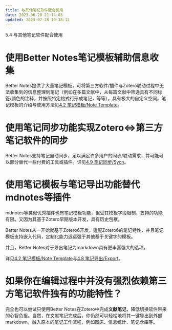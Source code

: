 ```yaml
---
title: 与其他笔记软件配合使用
date: 2023-06-28 21:14:03
updated: 2023-07-28 10:38:12
---
```

5.4 与其他笔记软件配合使用

# 使用Better Notes笔记模板辅助信息收集

Better Notes提供了大量笔记模板，可将第三方软件/插件与Zotero联动过程中无法收集到的信息整理到笔记（例如在多篇文献中，从每篇文献中筛选具有不同标签/颜色的注释，并按照特定格式行形成笔记，等等），具有极大的自定义空间。笔记模板的介绍与使用方法见[4.2 笔记模板/Note Template](https://zotero.yuque.com/books/share/f3fe159f-956c-4f10-ade3-c87559cacb60/un54wc)。

# 使用笔记同步功能实现Zotero&lt;=&gt;第三方笔记软件的同步

Better Notes支持笔记自动同步，足以满足许多用户的同步/联动需求，并可能可以部分替代一些付费的工具或插件。详见[4.9 笔记同步/Sycn](https://zotero.yuque.com/books/share/f3fe159f-956c-4f10-ade3-c87559cacb60/aid2c3)。

# 使用笔记模板与笔记导出功能替代mdnotes等插件

mdnotes等类似优秀插件也有笔记模板功能，但受其模板字段限制，支持的功能有限。又因为其基于Zotero早期版本开发，具有历史包袱。

Better Notes从一开始就基于Zotero6开发，适配Zotero6的笔记特性，并且笔记模板支持嵌入代码，定制化能力远远强于其他基于关键字的模板。

并且，Better Notes对于导出笔记为markdown具有更丰富强大的选项。

详见[4.2 笔记模板/Note Template](https://zotero.yuque.com/books/share/f3fe159f-956c-4f10-ade3-c87559cacb60/un54wc)与[4.8 笔记导出/Export](https://zotero.yuque.com/books/share/f3fe159f-956c-4f10-ade3-c87559cacb60/nxlngg)。

# 如果你在编辑过程中并没有强烈依赖第三方笔记软件独有的功能特性？

完全也可以尝试只使用Better Notes在Zotero中完成**文献笔记**，降低切换软件带来的心智负担。当然，在文献笔记完成后，你仍然可以轻松地将其一键导出到外部markdown，融入原本的笔记工作流程，例如图床、信息统计、笔记仓库等。
